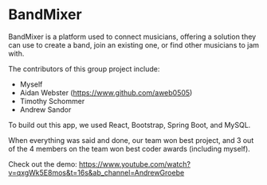 # BandMixer

BandMixer is a platform used to connect musicians, offering a solution they can use to create a band, join an existing one, or find other musicians to jam with.

The contributors of this group project include:
* Myself
* Aidan Webster (https://www.github.com/aweb0505)
* Timothy Schommer
* Andrew Sandor

To build out this app, we used React, Bootstrap, Spring Boot, and MySQL.

When everything was said and done, our team won best project, and 3 out of the 4 members on the team won best coder awards (including myself).

Check out the demo: https://www.youtube.com/watch?v=qxgWk5E8mos&t=16s&ab_channel=AndrewGroebe
